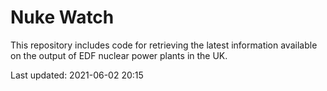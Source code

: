 # Nuke Watch

This repository includes code for retrieving the latest information available on the output of EDF nuclear power plants in the UK.

Last updated: 2021-06-02 20:15